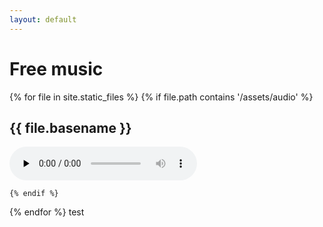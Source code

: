 ```yaml
---
layout: default
---
```


# Free music

{% for file in site.static_files %}
    {% if file.path contains '/assets/audio' %}

## {{ file.basename }}
<audio preload="none" controls>
    <source src="{{ file.path }}">
</audio>

    {% endif %}
{% endfor %}
test
